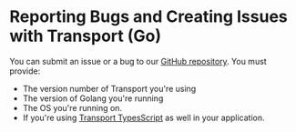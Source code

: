 # Reporting Bugs and Creating Issues with Transport (Go)

You can submit an issue or a bug to our [GitHub repository](https://github.com/vmware/transport-go/issues). You must provide:

- The version number of Transport you're using
- The version of Golang you're running
- The OS you're running on.
- If you're using [Transport TypesScript](https://github.com/vmware/transport-typescript) as well in your application.

